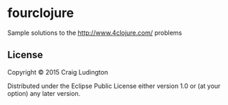 # fourclojure

Sample solutions to the http://www.4clojure.com/ problems

## License

Copyright © 2015 Craig Ludington

Distributed under the Eclipse Public License either version 1.0 or (at
your option) any later version.
